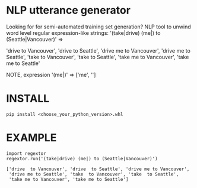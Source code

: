 # NLP utterance generator
Looking for for semi-automated training set generation? NLP tool to unwind word level regular expression-like strings:
 '(take|drive) (me|) to (Seattle|Vancouver)' => 
 
  'drive  to Vancouver', 'drive  to Seattle', 'drive me to Vancouver', 
  'drive me to Seattle', 'take  to Vancouver', 'take  to Seattle', 
  'take me to Vancouver', 'take me to Seattle'
  
 NOTE, expression '(me|)' => ['me', '']
 
# INSTALL

```
pip install <choose_your_python_version>.whl
```
# EXAMPLE

```
import regextor
regextor.run('(take|drive) (me|) to (Seattle|Vancouver)')

['drive  to Vancouver', 'drive  to Seattle', 'drive me to Vancouver', 
 'drive me to Seattle', 'take  to Vancouver', 'take  to Seattle', 
 'take me to Vancouver', 'take me to Seattle']
```

